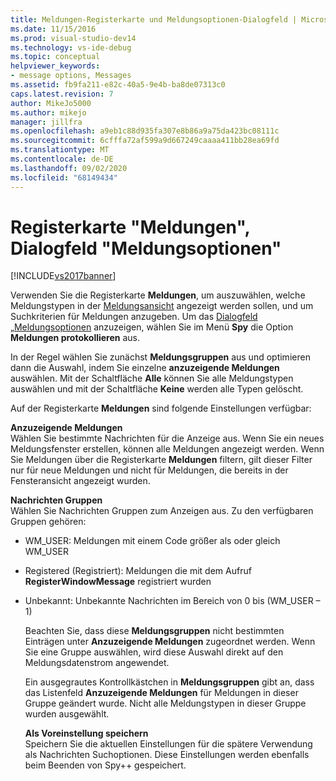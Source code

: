 ```yaml
---
title: Meldungen-Registerkarte und Meldungsoptionen-Dialogfeld | Microsoft-Dokumentation
ms.date: 11/15/2016
ms.prod: visual-studio-dev14
ms.technology: vs-ide-debug
ms.topic: conceptual
helpviewer_keywords:
- message options, Messages
ms.assetid: fb9fa211-e82c-40a5-9e4b-ba8de07313c0
caps.latest.revision: 7
author: MikeJo5000
ms.author: mikejo
manager: jillfra
ms.openlocfilehash: a9eb1c88d935fa307e8b86a9a75da423bc08111c
ms.sourcegitcommit: 6cfffa72af599a9d667249caaaa411bb28ea69fd
ms.translationtype: MT
ms.contentlocale: de-DE
ms.lasthandoff: 09/02/2020
ms.locfileid: "68149434"
---
```

# <a name="messages-tab-message-options-dialog-box"></a>Registerkarte "Meldungen", Dialogfeld "Meldungsoptionen"
[!INCLUDE[vs2017banner](../includes/vs2017banner.md)]

Verwenden Sie die Registerkarte **Meldungen**, um auszuwählen, welche Meldungstypen in der [Meldungsansicht](../debugger/messages-view.md) angezeigt werden sollen, und um Suchkriterien für Meldungen anzugeben. Um das [Dialogfeld „Meldungsoptionen](../debugger/message-options-dialog-box.md) anzuzeigen, wählen Sie im Menü **Spy** die Option **Meldungen protokollieren** aus.  
  
 In der Regel wählen Sie zunächst **Meldungsgruppen** aus und optimieren dann die Auswahl, indem Sie einzelne **anzuzeigende Meldungen** auswählen. Mit der Schaltfläche **Alle** können Sie alle Meldungstypen auswählen und mit der Schaltfläche **Keine** werden alle Typen gelöscht.  
  
 Auf der Registerkarte **Meldungen** sind folgende Einstellungen verfügbar:  
  
 **Anzuzeigende Meldungen**  
 Wählen Sie bestimmte Nachrichten für die Anzeige aus. Wenn Sie ein neues Meldungsfenster erstellen, können alle Meldungen angezeigt werden. Wenn Sie Meldungen über die Registerkarte **Meldungen** filtern, gilt dieser Filter nur für neue Meldungen und nicht für Meldungen, die bereits in der Fensteransicht angezeigt wurden.  
  
 **Nachrichten Gruppen**  
 Wählen Sie Nachrichten Gruppen zum Anzeigen aus. Zu den verfügbaren Gruppen gehören:  
  
- WM_USER: Meldungen mit einem Code größer als oder gleich WM_USER  
  
- Registered (Registriert): Meldungen die mit dem Aufruf **RegisterWindowMessage** registriert wurden  
  
- Unbekannt: Unbekannte Nachrichten im Bereich von 0 bis (WM_USER – 1)  
  
  Beachten Sie, dass diese **Meldungsgruppen** nicht bestimmten Einträgen unter **Anzuzeigende Meldungen** zugeordnet werden. Wenn Sie eine Gruppe auswählen, wird diese Auswahl direkt auf den Meldungsdatenstrom angewendet.  
  
  Ein ausgegrautes Kontrollkästchen in **Meldungsgruppen** gibt an, dass das Listenfeld **Anzuzeigende Meldungen** für Meldungen in dieser Gruppe geändert wurde. Nicht alle Meldungstypen in dieser Gruppe wurden ausgewählt.  
  
  **Als Voreinstellung speichern**  
  Speichern Sie die aktuellen Einstellungen für die spätere Verwendung als Nachrichten Suchoptionen. Diese Einstellungen werden ebenfalls beim Beenden von Spy++ gespeichert.
